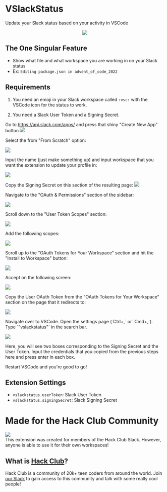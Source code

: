 # VSlackStatus

Update your Slack status based on your activity in VSCode

<p align="center">
<img src="https://cloud-otr2sd9a1-hack-club-bot.vercel.app/0image.png" /></p>

## The One Singular Feature

- Show what file and what workspace you are working in on your Slack status
- Ex: `Editing package.json in advent_of_code_2022` 

## Requirements

1. You need an emoji in your Slack workspace called `:vsc:` with the VSCode icon for the status to work.

2. You need a Slack User Token and a Signing Secret.

Go to https://api.slack.com/apps/ and press that shiny "Create New App" button
<img src="https://cloud-izu52zfib-hack-club-bot.vercel.app/0image.png"/>

<p>Select the from "From Scratch" option:</p>
<img src="https://cloud-fwxcwxvaq-hack-club-bot.vercel.app/0image.png"/>


<p>Input the name (just make something up) and input workspace that you want the extension to update your profile in:</p>

![](https://cloud-fwxcwxvaq-hack-club-bot.vercel.app/1image.png)

Copy the Signing Secret on this section of the resulting page:
![](https://cloud-fwxcwxvaq-hack-club-bot.vercel.app/2image.png)

<p>Navigate to the "OAuth & Permissions" section of the sidebar:</p>

![](https://cloud-fwxcwxvaq-hack-club-bot.vercel.app/3image.png)

<p>Scroll down to the "User Token Scopes" section:</p>

![](https://cloud-fwxcwxvaq-hack-club-bot.vercel.app/4image.png)

<p>Add the following scopes:</p>

![](https://cloud-fwxcwxvaq-hack-club-bot.vercel.app/5image.png)

<p>Scroll up to the "OAuth Tokens for Your Workspace" section and hit the "Install to Workspace" button:</p>

![](https://cloud-fwxcwxvaq-hack-club-bot.vercel.app/6image.png)

<p>Accept on the following screen:</p>

![](https://cloud-fwxcwxvaq-hack-club-bot.vercel.app/7image.png)

<p>Copy the User OAuth Token from the "OAuth Tokens for Your Workspace" section on the page that it redirects to:</p>

![](https://cloud-fwxcwxvaq-hack-club-bot.vercel.app/8image.png)


<p>Navigate over to VSCode. Open the settings page (`Ctrl+,` or `Cmd+,`). Type `"vslackstatus"` in the search bar.</p>

![](https://cloud-mpx2npspn-hack-club-bot.vercel.app/0image.png)

Here, you will see two boxes corresponding to the Signing Secret and the User Token. Input the credentials that you copied from the previous steps here and press enter in each box.

Restart VSCode and you're good to go!

## Extension Settings

* `vslackstatus.userToken`: Slack User Token
* `vslackstatus.signingSecret`: Slack Signing Secret

# Made for the Hack Club Community

<img src="https://assets.hackclub.com/flag-standalone.png" align="center"/>

<br>
This extension was created for members of the Hack Club Slack. However, anyone is able to use it for their own workspaces!

## What is [Hack Club](https://hackclub.com)? 
Hack Club is a community of 20k+ teen coders from around the world. Join [our Slack](https://hackclub.com/slack/) to gain access to this community and talk with some really cool people!